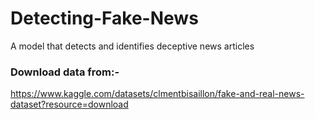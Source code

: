 # Detecting-Fake-News
A model that detects and identifies deceptive news articles

### Download data from:-
https://www.kaggle.com/datasets/clmentbisaillon/fake-and-real-news-dataset?resource=download
